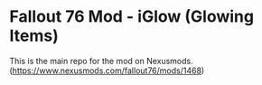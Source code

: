 # Fallout 76 Mod - iGlow (Glowing Items)
This is the main repo for the mod on Nexusmods. (https://www.nexusmods.com/fallout76/mods/1468)
